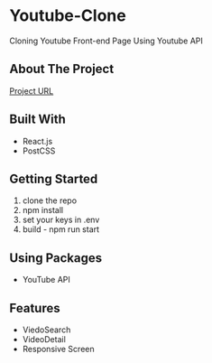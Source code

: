 # Youtube-Clone

Cloning Youtube Front-end Page Using Youtube API

## About The Project
[Project URL](https://sjk1990.github.io/youtube-clone/)
  
## Built With
- React.js
- PostCSS

## Getting Started
1. clone the repo
2. npm install
3. set your keys in .env
4. build - npm run start

## Using Packages
- YouTube API

## Features
- ViedoSearch
- VideoDetail
- Responsive Screen

